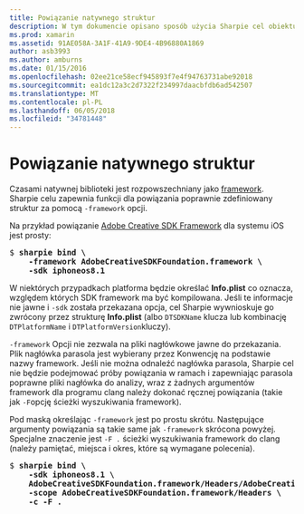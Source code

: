 ```yaml
---
title: Powiązanie natywnego struktur
description: W tym dokumencie opisano sposób użycia Sharpie cel obiektu framework opcję, aby utworzyć powiązanie z biblioteki dystrybuowanych jako struktury.
ms.prod: xamarin
ms.assetid: 91AE058A-3A1F-41A9-9DE4-4B96880A1869
author: asb3993
ms.author: amburns
ms.date: 01/15/2016
ms.openlocfilehash: 02ee21ce58ecf945893f7e4f94763731abe92018
ms.sourcegitcommit: ea1dc12a3c2d7322f234997daacbfdb6ad542507
ms.translationtype: MT
ms.contentlocale: pl-PL
ms.lasthandoff: 06/05/2018
ms.locfileid: "34781448"
---
```

# <a name="binding-native-frameworks"></a>Powiązanie natywnego struktur

Czasami natywnej biblioteki jest rozpowszechniany jako [framework](https://developer.apple.com/library/mac/documentation/MacOSX/Conceptual/BPFrameworks/Concepts/WhatAreFrameworks.html). Sharpie celu zapewnia funkcji dla powiązania poprawnie zdefiniowany struktur za pomocą `-framework` opcji.

Na przykład powiązanie [Adobe Creative SDK Framework](https://creativesdk.adobe.com/downloads.html) dla systemu iOS jest prosty:

<pre>$ <b>sharpie bind \
    -framework AdobeCreativeSDKFoundation.framework \
    -sdk iphoneos8.1</b></pre>

W niektórych przypadkach platforma będzie określać **Info.plist** co oznacza, względem których SDK framework ma być kompilowana. Jeśli te informacje nie jawne i `-sdk` została przekazana opcja, cel Sharpie wywnioskuje go zwrócony przez strukturę **Info.plist** (albo `DTSDKName` klucza lub kombinację `DTPlatformName` i `DTPlatformVersion`kluczy).

`-framework` Opcji nie zezwala na pliki nagłówkowe jawne do przekazania. Plik nagłówka parasola jest wybierany przez Konwencję na podstawie nazwy framework. Jeśli nie można odnaleźć nagłówka parasola, Sharpie cel nie będzie podejmować próby powiązania w ramach i zapewniając parasola poprawne pliki nagłówka do analizy, wraz z żadnych argumentów framework dla programu clang należy dokonać ręcznej powiązania (takie jak `-F`opcję ścieżki wyszukiwania framework).

Pod maską określając `-framework` jest po prostu skrótu. Następujące argumenty powiązania są takie same jak `-framework` skrócona powyżej.
Specjalne znaczenie jest `-F .` ścieżki wyszukiwania framework do clang (należy pamiętać, miejsca i okres, które są wymagane polecenia).

<pre>$ <b>sharpie bind \
    -sdk iphoneos8.1 \
    AdobeCreativeSDKFoundation.framework/Headers/AdobeCreativeSDKFoundation.h \
    -scope AdobeCreativeSDKFoundation.framework/Headers \
    -c -F .</b></pre>

